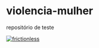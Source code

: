 # violencia-mulher
repositório de teste

[![frictionless](https://github.com/Andrelamor/violencia-mulher/actions/workflows/frictionless.yaml/badge.svg)](https://github.com/Andrelamor/violencia-mulher/actions/workflows/frictionless.yaml)
